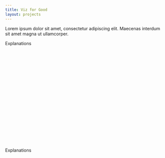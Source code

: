 ```yaml
---
title: Viz for Good
layout: projects
---
```

Lorem ipsum dolor sit amet, consectetur adipiscing elit. Maecenas interdum sit amet magna ut ullamcorper. 

<script src="https://d3js.org/d3.v4.min.js"></script>
<script src="sigiscatter.js">	</script>
<link rel="stylesheet" href="sigisubindex.css">

<div id="example"></div>

<div>
	<p> Explanations </p>
	<svg id="sub1"></svg>
	<svg id="sub2"></svg>
</div>

<div>
	<p> Explanations </p>
	<svg id="sub3"></svg>
	<svg id="sub4"></svg>
</div>



